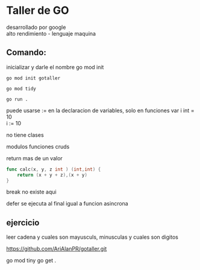 # Taller de GO

desarrollado por google  
alto rendimiento - lenguaje maquina   

## Comando:
inicializar y darle el nombre
go mod init <nombre>
```shell
go mod init gotaller
```

```shell
go mod tidy
```

```shell
go run .
```

puede usarse :=
en la declaracion de variables, solo en funciones
var i int = 10  
i := 10 

no tiene clases

modulos
funciones 
cruds 
  
return mas de un valor
```go
func calc(x, y, z int ) (int,int) {
	return (x + y + z),(x + y)
}
```
  
break no existe aqui   

defer se ejecuta al final 
igual a funcion asincrona 

## ejercicio
leer cadena y cuales son mayusculs, minusculas y cuales son digitos 

https://github.com/AriAlanPR/gotaller.git

go mod tiny 
go get .